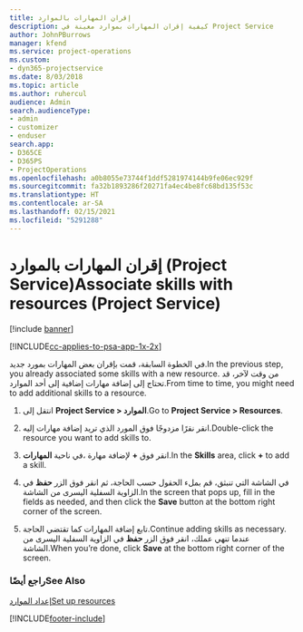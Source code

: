 ```yaml
---
title: إقران المهارات بالموارد
description: كيفية إقران المهارات بموارد معينة في Project Service
author: JohnPBurrows
manager: kfend
ms.service: project-operations
ms.custom:
- dyn365-projectservice
ms.date: 8/03/2018
ms.topic: article
ms.author: ruhercul
audience: Admin
search.audienceType:
- admin
- customizer
- enduser
search.app:
- D365CE
- D365PS
- ProjectOperations
ms.openlocfilehash: a0b8055e73744f1ddf5281974144b9fe06ec929f
ms.sourcegitcommit: fa32b1893286f20271fa4ec4be8fc68bd135f53c
ms.translationtype: HT
ms.contentlocale: ar-SA
ms.lasthandoff: 02/15/2021
ms.locfileid: "5291288"
---
```

# <a name="associate-skills-with-resources-project-service"></a><span data-ttu-id="32ff5-103">إقران المهارات بالموارد (Project Service)</span><span class="sxs-lookup"><span data-stu-id="32ff5-103">Associate skills with resources (Project Service)</span></span>

[!include [banner](../includes/psa-now-project-operations.md)]

[!INCLUDE[cc-applies-to-psa-app-1x-2x](../includes/cc-applies-to-psa-app-1x-2x.md)]

<span data-ttu-id="32ff5-104">في الخطوة السابقة، قمت بإقران بعض المهارات بمورد جديد.</span><span class="sxs-lookup"><span data-stu-id="32ff5-104">In the previous step, you already associated some skills with  a new resource.</span></span> <span data-ttu-id="32ff5-105">من وقت لآخر، قد تحتاج إلى إضافة مهارات إضافية إلى أحد الموارد.</span><span class="sxs-lookup"><span data-stu-id="32ff5-105">From time to time, you might need to add additional skills to a resource.</span></span>  
  
1.  <span data-ttu-id="32ff5-106">انتقل إلى **Project Service > الموارد‬‏‎**.</span><span class="sxs-lookup"><span data-stu-id="32ff5-106">Go to **Project Service > Resources**.</span></span>  
  
2.  <span data-ttu-id="32ff5-107">انقر نقرًا مزدوجًا فوق المورد الذي تريد إضافة مهارات إليه.</span><span class="sxs-lookup"><span data-stu-id="32ff5-107">Double-click the resource you want to add skills to.</span></span>  
  
3.  <span data-ttu-id="32ff5-108">في ناحية **المهارات‏‎**، انقر فوق **+** لإضافة مهارة.</span><span class="sxs-lookup"><span data-stu-id="32ff5-108">In the **Skills** area, click **+** to add a skill.</span></span>  
  
4.  <span data-ttu-id="32ff5-109">في الشاشة التي تنبثق، قم بملء الحقول حسب الحاجة، ثم انقر فوق الزر **حفظ** في الزاوية السفلية اليسرى من الشاشة.</span><span class="sxs-lookup"><span data-stu-id="32ff5-109">In the screen that pops up, fill in the fields as needed, and then click the **Save** button at the bottom right corner of the screen.</span></span>  
  
5.  <span data-ttu-id="32ff5-110">تابع إضافة المهارات كما تقتضي الحاجة.</span><span class="sxs-lookup"><span data-stu-id="32ff5-110">Continue adding skills as necessary.</span></span> <span data-ttu-id="32ff5-111">عندما تنهي عملك، انقر فوق الزر **حفظ** في الزاوية السفلية اليسرى من الشاشة.</span><span class="sxs-lookup"><span data-stu-id="32ff5-111">When you’re done, click **Save** at the bottom right corner of the screen.</span></span>  
  
### <a name="see-also"></a><span data-ttu-id="32ff5-112">راجع أيضًا</span><span class="sxs-lookup"><span data-stu-id="32ff5-112">See Also</span></span>  
 [<span data-ttu-id="32ff5-113">إعداد الموارد</span><span class="sxs-lookup"><span data-stu-id="32ff5-113">Set up resources</span></span>](../psa/set-up-resources.md)


[!INCLUDE[footer-include](../includes/footer-banner.md)]